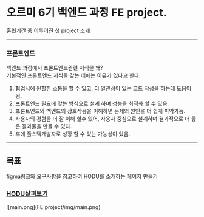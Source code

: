 # 오르미 6기 백엔드 과정 FE project.
훈련기간 중 이루어진 첫 project 소개
***
### 프론트엔드
백엔드 과정에서 프론트엔드관련 지식을 왜?  
기본적인 프론트엔드 지식을 갖는 데에는 이유가 있다고 한다.
1. 협업시에 원할한 소통을 할 수 있고, 더 일관성이 있는 코드 작성을 하는데 도움이 됨.
2. 프론트엔드 필요에 맞는 방식으로 설계 하며 성능을 최적화 할 수 있음.
3. 프론트엔드와 백엔드의 상호작용을 이해하면 문제의 원인을 더 쉽게 파악가능.
4. 사용자의 경험을 더 잘 이해 할수 있어, 사용자 중심으로 설계하며 결과적으로 더 좋은 결과물을 만들 수 있다.
5. 후에 풀스택개발자로 성장 할 수 있는 가능성이 있음.
***
## 목표
figma링크와 요구사항을 참고하여 HODU를 소개하는 페이지 만들기  

### [HODU살펴보기](https://sangwon-lee1.github.io/Oreumi_6th_FE_project/FE%20project/FEproject.html)
![main.png](FE project/img/main.png)

